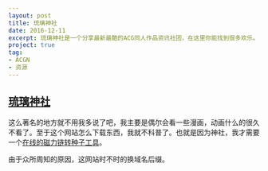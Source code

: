 ```yaml
---
layout: post
title: 琉璃神社
date: 2016-12-11
excerpt: 琉璃神社是一个分享最新最酷的ACG同人作品资讯社团，在这里你能找到很多欢乐。
project: true
tag: 
- ACGN
- 资源
---
```


## [琉璃神社](http://www.llss.fun/)

这么著名的地方就不用我多说了吧，我主要是偶尔会看一些漫画，动画什么的很久不看了。至于这个网站怎么下载东西，我就不科普了。也就是因为神社，我才需要一个[在线的磁力链转种子工具](http://windfire007.com/torrent2/)。

由于众所周知的原因，这网站时不时的换域名后缀。